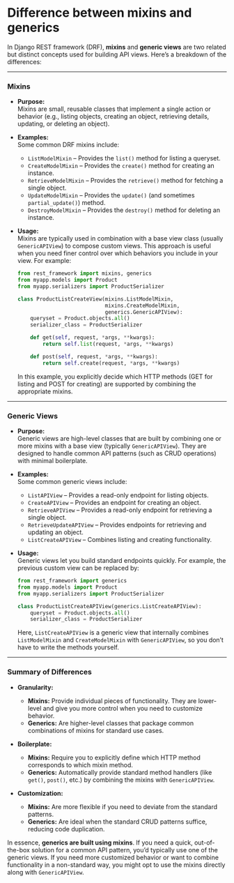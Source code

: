 # Difference between mixins and generics

In Django REST framework (DRF), **mixins** and **generic views** are two related but distinct concepts used for building API views. Here’s a breakdown of the differences:

---

### Mixins

- **Purpose:**  
  Mixins are small, reusable classes that implement a single action or behavior (e.g., listing objects, creating an object, retrieving details, updating, or deleting an object).

- **Examples:**  
  Some common DRF mixins include:
  - `ListModelMixin` – Provides the `list()` method for listing a queryset.
  - `CreateModelMixin` – Provides the `create()` method for creating an instance.
  - `RetrieveModelMixin` – Provides the `retrieve()` method for fetching a single object.
  - `UpdateModelMixin` – Provides the `update()` (and sometimes `partial_update()`) method.
  - `DestroyModelMixin` – Provides the `destroy()` method for deleting an instance.

- **Usage:**  
  Mixins are typically used in combination with a base view class (usually `GenericAPIView`) to compose custom views. This approach is useful when you need finer control over which behaviors you include in your view. For example:

  ```python
  from rest_framework import mixins, generics
  from myapp.models import Product
  from myapp.serializers import ProductSerializer

  class ProductListCreateView(mixins.ListModelMixin,
                              mixins.CreateModelMixin,
                              generics.GenericAPIView):
      queryset = Product.objects.all()
      serializer_class = ProductSerializer

      def get(self, request, *args, **kwargs):
          return self.list(request, *args, **kwargs)

      def post(self, request, *args, **kwargs):
          return self.create(request, *args, **kwargs)
  ```

  In this example, you explicitly decide which HTTP methods (GET for listing and POST for creating) are supported by combining the appropriate mixins.

---

### Generic Views

- **Purpose:**  
  Generic views are high-level classes that are built by combining one or more mixins with a base view (typically `GenericAPIView`). They are designed to handle common API patterns (such as CRUD operations) with minimal boilerplate.

- **Examples:**  
  Some common generic views include:
  - `ListAPIView` – Provides a read-only endpoint for listing objects.
  - `CreateAPIView` – Provides an endpoint for creating an object.
  - `RetrieveAPIView` – Provides a read-only endpoint for retrieving a single object.
  - `RetrieveUpdateAPIView` – Provides endpoints for retrieving and updating an object.
  - `ListCreateAPIView` – Combines listing and creating functionality.

- **Usage:**  
  Generic views let you build standard endpoints quickly. For example, the previous custom view can be replaced by:

  ```python
  from rest_framework import generics
  from myapp.models import Product
  from myapp.serializers import ProductSerializer

  class ProductListCreateAPIView(generics.ListCreateAPIView):
      queryset = Product.objects.all()
      serializer_class = ProductSerializer
  ```

  Here, `ListCreateAPIView` is a generic view that internally combines `ListModelMixin` and `CreateModelMixin` with `GenericAPIView`, so you don’t have to write the methods yourself.

---

### Summary of Differences

- **Granularity:**
  - **Mixins:** Provide individual pieces of functionality. They are lower-level and give you more control when you need to customize behavior.
  - **Generics:** Are higher-level classes that package common combinations of mixins for standard use cases.

- **Boilerplate:**
  - **Mixins:** Require you to explicitly define which HTTP method corresponds to which mixin method.
  - **Generics:** Automatically provide standard method handlers (like `get()`, `post()`, etc.) by combining the mixins with `GenericAPIView`.

- **Customization:**
  - **Mixins:** Are more flexible if you need to deviate from the standard patterns.
  - **Generics:** Are ideal when the standard CRUD patterns suffice, reducing code duplication.

In essence, **generics are built using mixins**. If you need a quick, out-of-the-box solution for a common API pattern, you’d typically use one of the generic views. If you need more customized behavior or want to combine functionality in a non-standard way, you might opt to use the mixins directly along with `GenericAPIView`.